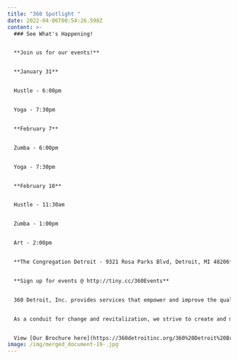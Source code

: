 ```yaml
---
title: "360 Spotlight "
date: 2022-04-06T00:54:26.598Z
content: >-
  ### See What's Happening!


  **J﻿oin us for our events!**


  **J﻿anuary 31**


  Hustle - 6:00pm


  Y﻿oga - 7:30pm


  **February 7**


  Zumba - 6:00pm


  Y﻿oga - 7:30pm


  **F﻿ebruary 10**


  H﻿ustle - 11:30am


  Z﻿umba - 1:00pm


  A﻿rt - 2:00pm


  **T﻿he Congregation Detroit - 9321 Rosa Parks Blvd, Detroit, MI 48206**


  **Sign up for events @ http://tiny.cc/360Events**


  360 Detroit, Inc. provides services that empower and improve the quality of life for individuals and families. We are dedicated to assisting people in becoming self-sufficient, anchored, stabilized and well-rounded community members.


  As a conduit for change and revitalization, we strive to create and maintain viable, safe communities within Detroit


  View [Our Brochure here](https://360detroitinc.org/360%20Detroit%20Brochure.pdf)!
image: /img/merged_document-19-.jpg
---
```

